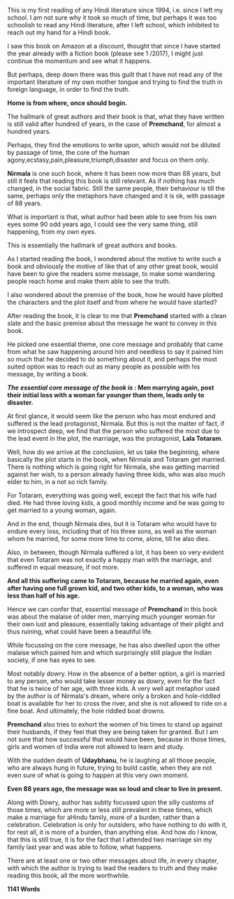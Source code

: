 This is my first reading of any Hindi literature since 1994, i.e. since I left my school. I am not sure why it took so much of time, but perhaps it was too schoolish to read any Hindi literature, after I left school, which inhibited to reach out my hand for a Hindi book.

I saw this book on Amazon at a discount, thought that since I have started the year already with a fiction book (please see 1 /2017), I might just continue the momentum and see what it happens.

But perhaps, deep down there was this guilt that I have not read any of the important literature of my own mother tongue and trying to find the truth in foreign language, in order to find the truth.

**Home is from where, once should begin.**

The hallmark of great authors and their book is that, what they have written is still valid after hundred of years, in the case of **Premchand**, for almost a hundred years.

Perhaps, they find the emotions to write upon, which would not be diluted by passage of time, the core of the human agony,ecstasy,pain,pleasure,triumph,disaster and focus on them only.

**Nirmala** is one such book, where it has been now more than 88 years, but still it feels that reading this book is still relevant. As if nothing has much changed, in the social fabric. Still the same people, their behaviour is till the same, perhaps only the metaphors have changed and it is ok, with passage of 88 years.

What is important is that, what author had been able to see from his own eyes some 90 odd years ago, I could see the very same thing, still happening, from my own eyes.

This is essentially the hallmark of great authors and books.

As I started reading the book, I wondered about the motive to write such a book and obviously the motive of like that of any other great book, would have been to give the readers some message, to make some wandering people reach home and make them able to see the truth.

I also wondered about the premise of the book, how he would have plotted the characters and the plot itself and from where he would have started?

After reading the book, it is clear to me that **Premchand** started with a clean slate and the basic premise about the message he want to convey in this book.

He picked one essential theme, one core message and probably that came from what he saw happening around him and needless to say it pained him so much that he decided to do something about it, and perhaps the most suited option was to reach out as many people as possible with his message, by writing a book.

**_The essential core message of the book is :_ Men marrying again, post their initial loss with a woman far younger than them, leads only to disaster.**

At first glance, it would seem like the person who has most endured and suffered is the lead protagonist, Nirmala. But this is not the matter of fact, if we introspect deep, we find that the person who suffered the most due to the lead event in the plot, the marriage, was the protagonist, **Lala Totaram**.

Well, how do we arrive at the conclusion, let us take the beginning, where basically the plot starts in the book, when Nirmala and Totaram get married. There is nothing which is going right for Nirmala, she was getting married against her wish, to a person already having three kids, who was also much elder to him, in a not so rich family.

For Totaram, everything was going well, except the fact that his wife had died. He had three loving kids, a good monthly income and he was going to get married to a young woman, again.

And in the end, though Nirmala dies, but it is Totaram who would have to endure every loss, including that of his three sons, as well as the woman whom he married, for some more time to come, alone, till he also dies.

Also, in between, though Nirmala suffered a lot, it has been so very evident that even Totaram was not exactly a happy man with the marriage, and suffered in equal measure, if not more.

**And all this suffering came to Totaram, because he married again, even after having one full grown kid, and two other kids, to a woman, who was less than half of his age.**

Hence we can confer that, essential message of **Premchand** in this book was about the malaise of older men, marrying much younger woman for their own lust and pleasure, essentially taking advantage of their plight and thus ruining, what could have been a beautiful life.

While focussing on the core message, he has also dwelled upon the other malaise which pained him and which surprisingly still plague the Indian society, if one has eyes to see.

Most notably dowry. How in the absence of a better option, a girl is married to any person, who would take lesser money as dowry, even for the fact that he is twice of her age, with three kids. A very well apt metaphor used by the author is of Nirmala's dream, where only a broken and hole-riddled boat is available for her to cross the river, and she is not allowed to ride on a fine boat. And ultimately, the hole riddled boat drowns.

**Premchand** also tries to exhort the women of his times to stand up against their husbands, if they feel that they are being taken for granted. But I am not sure that how successful that would have been, because in those times, girls and women of India were not allowed to learn and study.

With the sudden death of **Udaybhanu**, he is laughing at all those people, who are always hung in future, trying to build castle, when they are not even sure of what is going to happen at this very own moment.

**Even 88 years ago, the message was so loud and clear to live in present.**

Along with Dowry, author has subtly focussed upon the silly customs of those times, which are more or less still prevalent in these times, which make a marriage for aHindu family, more of a burden, rather than a celebration. Celebration is only for outsiders, who have nothing to do with it, for rest all, it is more of a burden, than anything else. And how do I know, that this is still true, it is for the fact that I attended two marriage sin my family last year and was able to follow, what happens.

There are at least one or two other messages about life, in every chapter, with which the author is trying to lead the readers to truth and they make reading this book, all the more worthwhile.

**1141 Words**
